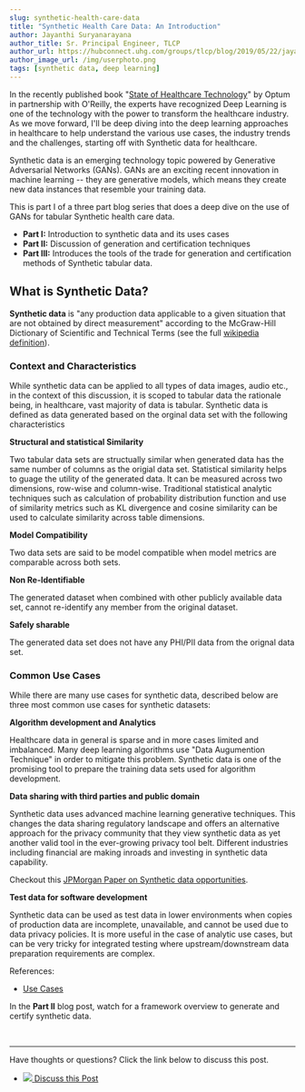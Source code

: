 ```yaml
---
slug: synthetic-health-care-data
title: "Synthetic Health Care Data: An Introduction"
author: Jayanthi Suryanarayana
author_title: Sr. Principal Engineer, TLCP
author_url: https://hubconnect.uhg.com/groups/tlcp/blog/2019/05/22/jayanthi-suryanarayana
author_image_url: /img/userphoto.png
tags: [synthetic data, deep learning]
---
```


In the recently published book "[State of Healthcare Technology](https://www.optum.com/business/resources/library/oreilly-report.html)" by Optum in partnership with O'Reilly, the  experts have recognized  Deep Learning is one of the technology with the power to transform the healthcare industry. As we move forward, I'll be deep diving into the deep learning approaches in healthcare to help understand the various use cases, the industry trends and the challenges, starting off with Synthetic data for healthcare.

<!--truncate-->

Synthetic data is an emerging technology topic powered by Generative Adversarial Networks (GANs). GANs  are an exciting recent innovation in machine learning -- they are generative models, which means they create new data instances that resemble your training data.

This is part I of a three part blog series that does a deep dive on the use of GANs for tabular Synthetic health care data.

* **Part I:**  Introduction to synthetic data and its uses cases
* **Part II:** Discussion of generation and certification techniques
* **Part III:** Introduces the tools of the trade for generation and certification methods of Synthetic tabular data.

## __What is Synthetic Data?__

**Synthetic data** is "any production data applicable to a given situation that are not obtained by direct measurement" according to the McGraw-Hill Dictionary of Scientific and Technical Terms (see the full [wikipedia definition](https://en.wikipedia.org/wiki/Synthetic_data)).


### __Context and Characteristics__

While synthetic data can be applied to all types of data images, audio etc., in the context of this discussion, it is scoped to tabular data the rationale being, in healthcare, vast majority of data is tabular. Synthetic data is defined as data generated based on the orginal data set with the following characteristics

__Structural and statistical Similarity__

Two tabular data sets are structually similar when generated data has the same number of columns as the origial data set.
Statistical similarity helps to guage the utility of the generated data. It can be measured across two dimensions, row-wise and column-wise. Traditional statistical analytic techniques such as calculation of probability distribution function and use of similarity metrics such as KL divergence and cosine similarity can be used to calculate similarity across table dimensions.

__Model Compatibility__

Two data sets are said to be model compatible when model metrics are comparable across both sets.

__Non Re-Identifiable__

The generated dataset when combined with other publicly available data set, cannot re-identify any member from the original dataset.

__Safely sharable__

The generated data set does not have any PHI/PII data from the orignal data set.

### __Common Use Cases__

While there are many use cases for synthetic data, described below are three most common use cases for synthetic datasets:

**Algorithm development and Analytics**

Healthcare data in general is sparse and in more cases limited and imbalanced. Many deep learning algorithms use "Data Augumention Technique" in order to mitigate this problem. Synthetic data is one of the promising tool to prepare the training  data sets used for algorithm development.

**Data sharing with third parties and public domain**

Synthetic data uses advanced machine learning generative techniques. This changes the data sharing regulatory landscape and offers an alternative approach for the privacy community that they view synthetic data as yet another valid tool in the ever-growing privacy tool belt. Different industries including financial are making inroads and investing in synthetic data capability.

Checkout this [JPMorgan Paper on Synthetic data opportunities](https://www.jpmorgan.com/jpmpdf/1320748216372.pdf).

**Test data for software development**

Synthetic data can be used as test data in lower environments when copies of production data are incomplete, unavailable, and  cannot be used due to  data privacy policies. It is more useful in the case of analytic use cases, but can be very tricky for integrated testing where upstream/downstream data preparation requirements are complex.

References:

* [Use Cases](https://towardsdatascience.com/the-many-use-cases-for-synthetic-data-60e0b0193afe)

In the **Part II** blog post, watch for a framework overview to generate and certify synthetic data.

<br/>

<hr/>

Have thoughts or questions? Click the link below to discuss this post.

<ul class="contact-list">
  <li>
      <a href="https://teams.microsoft.com/l/channel/19%3abe693c0dc0eb41719f07432a5fcf6cf6%40thread.tacv2/Blog?groupId=a886ded2-d2cb-437c-acbf-e9d200fd8480&tenantId=db05faca-c82a-4b9d-b9c5-0f64b6755421" target="_blank">
        <span class='icon-wrap'>
            <img src="/img/Microsoft_Teams.png" class="contact-icon"/>
        </span>
        Discuss this Post
      </a>
  </li>
</ul>


